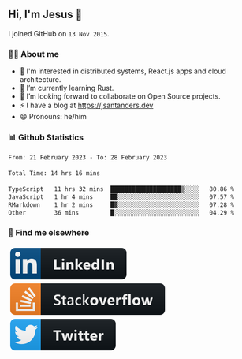 ## Hi, I'm Jesus 👋

I joined GitHub on `13 Nov 2015`.

<!-- Talking about you -->

### 👨‍💻 About me

- 👦 I'm interested in distributed systems, React.js apps and cloud architecture.
- 🌱 I’m currently learning Rust.
- 👯 I’m looking forward to collaborate on Open Source projects.
- ⚡️ I have a blog at <https://jsantanders.dev>
- 😄 Pronouns: he/him

### 📊 Github Statistics

<!--START_SECTION:waka-->

```text
From: 21 February 2023 - To: 28 February 2023

Total Time: 14 hrs 16 mins

TypeScript   11 hrs 32 mins  ████████████████████▒░░░░   80.86 %
JavaScript   1 hr 4 mins     ██░░░░░░░░░░░░░░░░░░░░░░░   07.57 %
RMarkdown    1 hr 2 mins     █▓░░░░░░░░░░░░░░░░░░░░░░░   07.28 %
Other        36 mins         █░░░░░░░░░░░░░░░░░░░░░░░░   04.29 %
```

<!--END_SECTION:waka-->

### 📢 Find me elsewhere

<p>
  <a target="_blank" href="https://linkedin.com/in/jsantanders">
    <img src="https://github.com/jsantanders/jsantanders/blob/master/img/linkedin.svg" alt="LinkedIn" style="vertical-align:top; margin:4px">
  </a>
  
  <a target="_blank" href="https://stackoverflow.com/users/7318331/jesus-santander">
    <img src="https://github.com/jsantanders/jsantanders/blob/master/img/stackoverflow.svg" alt="StackOverflow" style="vertical-align:top; margin:4px">
  </a>
  
  <a target="_blank" href="http://twitter.com/jsantanders">
    <img src="https://github.com/jsantanders/jsantanders/blob/master/img/twitter.svg" alt="Twitter" style="vertical-align:top; margin:4px">
  </a>
</p>
